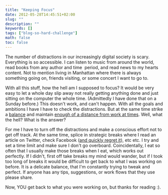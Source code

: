 ```yaml
---
title: "Keeping Focus"
date: 2012-05-28T14:45:51+02:00
slug: ""
description: ""
keywords: []
tags: ["blog-so-hard-challenge"]
math: false
toc: false
---
```


The number of distractions in our increasingly digital society is scary. Everything is so accessible. I can listen to music from around the world, read books from any author and time &nbsp;period, and read news to my hearts content.&nbsp;Not to mention living in Manhattan where there is always something going on, friends visiting, or some concert I want to go to.

With all this stuff, how the hell am I supposed to focus? It would be very easy to let a whole day slip away not really getting anything done and just sitting on the computer the whole time. (Admittedly I have done that on a Sunday before.) This doesn't work, and can't happen. With all the goals and ambitions I have I have to check the distractions. But at the same time strike a [balance](/blog/staying-grounded) and maintain [enough of a distance from work at times](/blog/distance-is-necessary). Well, what the hell? What is the answer?

For me I have to turn off the distractions and make a conscious effort not to get off track. At the same time, splice in strategic breaks where I read an article on Twitter, check Facebook ([and quickly regret it](/blog/why-i-go-to-facebook.com)), etc etc. I try and set a time limit and make sure I don't go overboard.&nbsp;Coincidentally, I eat so often that I usually make those breaks when I eat, which works out perfectly. If I didn't, first off take breaks my mind would wander, but if I took too long of breaks it would be difficult to get back to what I was working on before. It is a delicate balance, that I'm constantly trying to tweak and perfect. If anyone has any tips, suggestions, or work flows that they use please share.

Now, YOU get back to what you were working on, but thanks for reading :).
